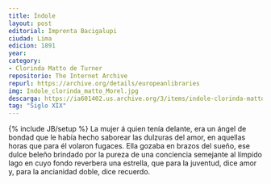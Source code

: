 ```yaml
---
title: Índole
layout: post
editorial: Imprenta Bacigalupi
ciudad: Lima
edicion: 1891
year:
category:
- Clorinda Matto de Turner
repositorio: The Internet Archive
repurl: https://archive.org/details/europeanlibraries
img: Indole_clorinda_matto_Morel.jpg
descarga: https://ia601402.us.archive.org/3/items/indole-clorinda-matto/indole%20clorinda%20matto.pdf
tag: "Siglo XIX"
---
```

{% include JB/setup %}
La mujer á quien tenía delante, era un ángel de bondad que le había hecho saborear las dulzuras del amor, en aquellas horas que para él volaron fugaces. Ella gozaba en brazos del sueño, ese dulce beleño brindado por la pureza de una conciencia semejante al límpido lago en cuyo fondo reverbera una estrella, que para la juventud, dice amor y, para la ancianidad doble, dice recuerdo.
